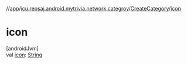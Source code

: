//[app](../../../index.md)/[icu.repsaj.android.mytrivia.network.categroy](../index.md)/[CreateCategory](index.md)/[icon](icon.md)

# icon

[androidJvm]\
val [icon](icon.md): [String](https://kotlinlang.org/api/latest/jvm/stdlib/kotlin/-string/index.html)
